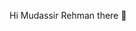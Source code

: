  Hi Mudassir Rehman there 👋

<!--
**Mudassir1999/Mudassir1999** is a ✨ _special_ ✨ repository because its `README.md` (this file) appears on your GitHub profile.

Here are some ideas to get you started:

- 🔭 I’m currently working on CENTRAL EDUCATION SYSTEM
- 🌱 I’m currently learning AI, WEB TECH
- 💬 Ask me about AI
- 📫 How to reach me: mudasirrehman088@gmail.com-->
